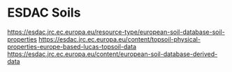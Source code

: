 # ESDAC Soils

https://esdac.jrc.ec.europa.eu/resource-type/european-soil-database-soil-properties
https://esdac.jrc.ec.europa.eu/content/topsoil-physical-properties-europe-based-lucas-topsoil-data
https://esdac.jrc.ec.europa.eu/content/european-soil-database-derived-data
